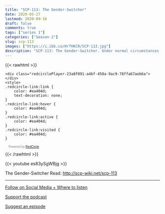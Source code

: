 ```yaml
---
title: "SCP-113: The Gender-Switcher"
date: 2020-05-27
lastmod: 2020-09-16
draft: false
comments: true
tags: ["series 1"]
categories: ["Season 2"]
slug: scp-113
images: ["https://i.ibb.co/HrfHKCR/SCP-113.jpg"]
description: "SCP-113: The Gender-Switcher. Under normal circumstances, transformation failure rate increases exponentially upon multiple exposures."
---
```


{{< rawhtml >}}
<script async defer onload="redcircleIframe();" src="https://api.podcache.net/embedded-player/sh/63705181-2bd5-4fc1-a869-6f5b27226efa/ep/23a8f091-a4bf-450a-9ac9-78ffa67aeb6a"></script>
    <div class="redcirclePlayer-23a8f091-a4bf-450a-9ac9-78ffa67aeb6a"></div>
    <style>
    .redcircle-link:link {
        color: #ea404d;
        text-decoration: none;
    }
    .redcircle-link:hover {
        color: #ea404d;
    }
    .redcircle-link:active {
        color: #ea404d;
    }
    .redcircle-link:visited {
        color: #ea404d;
    }
</style>
<p style="margin-top:3px;margin-left:11px;font-family: sans-serif;font-size: 10px; color: gray;">Powered by <a class="redcircle-link" href="https://redcircle.com?utm_source=rc_embedded_player&utm_medium=web&utm_campaign=embedded_v1">RedCircle</a></p>
{{< /rawhtml >}}

{{< youtube es83ySgWBjg >}}

The Gender-Switcher
Read: http://scp-wiki.net/scp-113

---

[Follow on Social Media + Where to listen](/links)

[Support the podcast](/support)

[Suggest an episode](/suggest)

